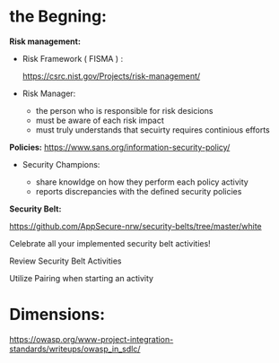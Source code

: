 
# the Begning:

**Risk management:**

  - Risk Framework ( FISMA ) :

      https://csrc.nist.gov/Projects/risk-management/
      
  - Risk Manager:
    - the person who is responsible for risk desicions
    - must be aware of each risk impact
    - must truly understands that secuirty requires continious efforts
  

**Policies:**
https://www.sans.org/information-security-policy/

  - Security Champions:
    
    - share knowldge on how they perform each policy activity
    - reports discrepancies with the defined security policies 

**Security Belt:**

  https://github.com/AppSecure-nrw/security-belts/tree/master/white
  
  Celebrate all your implemented security belt activities!

  Review Security Belt Activities
  
  Utilize Pairing when starting an activity
  
  
  # Dimensions:
  
  https://owasp.org/www-project-integration-standards/writeups/owasp_in_sdlc/
